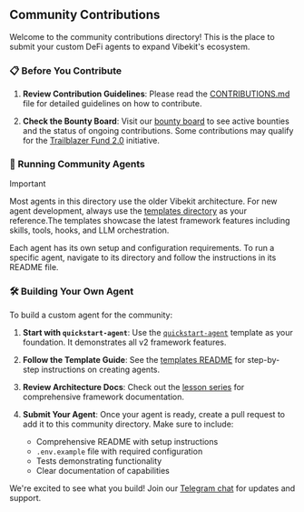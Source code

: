 ## Community Contributions

Welcome to the community contributions directory! This is the place to submit your custom DeFi agents to expand Vibekit's ecosystem.

### 📋 Before You Contribute

1. **Review Contribution Guidelines**: Please read the [CONTRIBUTIONS.md](https://github.com/EmberAGI/arbitrum-vibekit/blob/main/CONTRIBUTIONS.md) file for detailed guidelines on how to contribute.

2. **Check the Bounty Board**: Visit our [bounty board](https://github.com/orgs/EmberAGI/projects/13) to see active bounties and the status of ongoing contributions. Some contributions may qualify for the [Trailblazer Fund 2.0](https://www.emberai.xyz/blog/introducing-arbitrum-vibekit-and-the-trailblazer-fund-2-0) initiative.

### 🚀 Running Community Agents

> [!IMPORTANT]  
> Most agents in this directory use the older Vibekit architecture. For new agent development, always use the [templates directory](https://github.com/EmberAGI/arbitrum-vibekit/tree/main/typescript/templates) as your reference.The templates showcase the latest framework features including skills, tools, hooks, and LLM orchestration.

Each agent has its own setup and configuration requirements. To run a specific agent, navigate to its directory and follow the instructions in its README file.

### 🛠️ Building Your Own Agent

To build a custom agent for the community:

1. **Start with `quickstart-agent`**: Use the [`quickstart-agent`](https://github.com/EmberAGI/arbitrum-vibekit/tree/main/typescript/templates/quickstart-agent) template as your foundation. It demonstrates all v2 framework features.

2. **Follow the Template Guide**: See the [templates README](https://github.com/EmberAGI/arbitrum-vibekit/tree/main/typescript/templates/README.md) for step-by-step instructions on creating agents.

3. **Review Architecture Docs**: Check out the [lesson series](https://github.com/EmberAGI/arbitrum-vibekit/tree/main/typescript/lib/arbitrum-vibekit-core/docs) for comprehensive framework documentation.

4. **Submit Your Agent**: Once your agent is ready, create a pull request to add it to this community directory. Make sure to include:
   - Comprehensive README with setup instructions
   - `.env.example` file with required configuration
   - Tests demonstrating functionality
   - Clear documentation of capabilities

We're excited to see what you build! Join our [Telegram chat](https://t.me/EmberChat) for updates and support.
